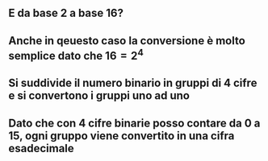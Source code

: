 ## E da base 2 a base 16?

<VSpace space="4"/>

<v-click>

## Anche in qeuesto caso la conversione è molto semplice dato che <Alert>$16 = 2^4$</Alert>
</v-click>

<VSpace space="4"/>

<v-click>

## Si suddivide il numero binario in <Alert>gruppi di 4 cifre</Alert> e si convertono i gruppi uno ad uno
</v-click>

<VSpace space="4"/>

<NoteBlock v-click>

## Dato che con 4 cifre binarie posso contare da 0 a 15, ogni gruppo viene convertito in una cifra esadecimale
</NoteBlock>
